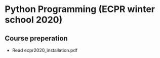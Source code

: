 # Python Programming (ECPR winter school 2020)
## Course preperation
* Read ecpr2020_installation.pdf
